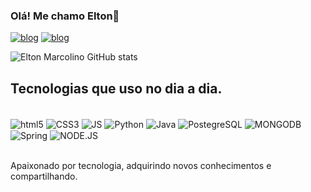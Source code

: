 ### Olá! Me chamo Elton👋

[![blog](https://img.shields.io/badge/LinkedIn-0077B5?style=for-the-badge&logo=linkedin&logoColor=white)](https://www.linkedin.com/in/eltonmarcolino/)
[![blog](https://img.shields.io/badge/Instagram-E4405F?style=for-the-badge&logo=instagram&logoColor=white)](https://www.instagram.com/eltonmarcolinorodrigues/)

![Elton Marcolino GitHub stats](https://github-readme-stats.vercel.app/api?username=eltonmarcolino&show_icons=true&theme=radical)

## Tecnologias que uso no dia a dia.

<div style="display: inline_block"><br/>
  <img align="center" alt="html5" src="	https://img.shields.io/badge/HTML5-E34F26?style=for-the-badge&logo=html5&logoColor=white">
  <img align="center" alt="CSS3" src="https://img.shields.io/badge/CSS3-1572B6?style=for-the-badge&logo=css3&logoColor=white">
  <img align="center" alt="JS" src="https://img.shields.io/badge/JavaScript-F7DF1E?style=for-the-badge&logo=javascript&logoColor=black">
  <img align="center" alt="Python" src="https://img.shields.io/badge/Python-3776AB?style=for-the-badge&logo=python&logoColor=white">
  <img align="center" alt="Java" src="	https://img.shields.io/badge/Java-ED8B00?style=for-the-badge&logo=openjdk&logoColor=white">
  <img align="center" alt="PostegreSQL" src="https://img.shields.io/badge/PostgreSQL-316192?style=for-the-badge&logo=postgresql&logoColor=white">
  <img align="center" alt="MONGODB" src="https://img.shields.io/badge/MongoDB-4EA94B?style=for-the-badge&logo=mongodb&logoColor=white">
  <img align="center" alt="Spring" src="https://img.shields.io/badge/Spring-6DB33F?style=for-the-badge&logo=spring&logoColor=white">
  <img align="center" alt="NODE.JS" src="https://img.shields.io/badge/Node.js-43853D?style=for-the-badge&logo=node.js&logoColor=white">

</div><br/>

Apaixonado por tecnologia, adquirindo novos conhecimentos e compartilhando.


